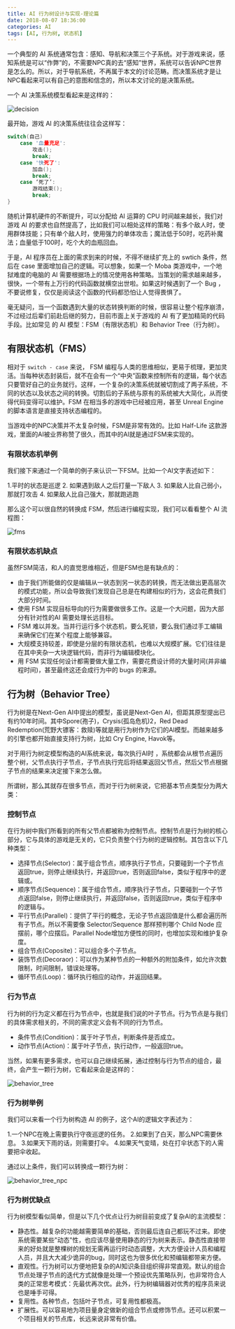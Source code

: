 ```yaml
---
title: AI 行为树设计与实现-理论篇
date: 2018-08-07 18:36:00
categories: AI
tags: [AI, 行为树, 状态机]
---
```


一个典型的 AI 系统通常包含：感知、导航和决策三个子系统。对于游戏来说，感知系统是可以“作弊”的，不需要NPC真的去“感知”世界，系统可以告诉NPC世界是怎么的。所以，对于导航系统，不再属于本文的讨论范畴。而决策系统才是让NPC看起来可以有自己的意图和信念的，所以本文讨论的是决策系统。

一个 AI 决策系统模型看起来是这样的：

![decision](/images/btree/decision.png)

最开始，游戏 AI 的决策系统往往会这样写：

```c
switch(自己)
    case '血量充足':
        攻击();
        break;
    case '快死了':
        加血();
        break;
    case ‘死了’:
        游戏结束();
        break;
}
```

<!--more-->

随机计算机硬件的不断提升，可以分配给 AI 运算的 CPU 时间越来越长，我们对游戏 AI 的要求也自然提高了，比如我们可以相处这样的策略：有多个敌人时，使用群体技能；只有单个敌人时，使用强力的单体攻击；魔法低于50时，吃药补魔法；血量低于100时，吃个大的血瓶回血。

于是，AI 程序员在上面的需求到来的时候，不得不继续扩充上的 swtich 条件，然后在 case 里面增加自己的逻辑。可以想象，如果一个 Moba 类游戏中，一个地狱难度的电脑的 AI 需要根据场上的情况使用各种策略。当策划的需求越来越多，很快，一个带有上万行的代码函数就横空出世啦。如果这时候遇到了一个 Bug ，不要说修复，仅仅是阅读这个函数的代码都恐怕让人觉得畏惧了。

毫无疑问，当一个函数遇到大量的状态转换判断的时候，很容易让整个程序崩溃，不过经过后辈们前赴后继的努力，目前市面上关于游戏的 AI 有了更加精简的代码手段。比如常见 的 AI 模型：FSM（有限状态机）和 Behavior Tree（行为树）。

## 有限状态机（FMS）

相对于 `switch - case` 来说， FSM 编程与人类的思维相似，更易于梳理，更加灵活。当每种状态封装后，就不在会有一个“中央”函数来控制所有的逻辑，每个状态只要管好自己的业务就行。这样，一个复杂的决策系统就被切割成了两子系统，不同的状态以及状态之间的转换。切割后的子系统与原有的系统被大大简化，从而使得代码变得可以维护。FSM 在相当多的游戏中已经被应用，甚至 Unreal Engine 的脚本语言是直接支持状态编程的。

当游戏中的NPC决策并不太复杂时候，FSM是非常有效的。比如 Half-Life 这款游戏，里面的AI被业界称赞了很久，而其中的AI就是通过FSM来实现的。

### 有限状态机举例

我们接下来通过一个简单的例子来认识一下FSM。比如一个AI文字表述如下：

1.平时的状态是巡逻
2. 如果遇到敌人之后打量一下敌人
3. 如果敌人比自己弱小，那就打攻击
4. 如果敌人比自己强大，那就跑逃跑

那么这个可以很自然的转换成 FSM，然后进行编程实现，我们可以看看整个 AI 流程图：

![fms](/images/btree/fms.png)

### 有限状态机缺点

虽然FSM简洁，和人的直觉思维相近，但是FSM也是有缺点的：

- 由于我们所能做的仅是编辑从一状态到另一状态的转换，而无法做出更高层次的模式功能，所以会导致我们发现自己总是在构建相似的行为，这会花费我们大部分时间。
- 使用 FSM 实现目标导向的行为需要做很多工作。这是一个大问题，因为大部分有针对性的AI 需要处理长远目标。
- FSM 难以并发。当并行运行多个状态机，要么死锁，要么我们通过手工编辑来确保它们在某个程度上能够兼容。
- 大规模支持较差，即使是分层的有限状态机，也难以大规模扩展。它们往往是在其中夹杂一大块逻辑代码，而非行为编辑模块化。
- 用 FSM 实现任何设计都需要做大量工作，需要花费设计师的大量时间(并非编程时间)，甚至最终这还会成行为中的 bugs 的来源。

## 行为树（Behavior Tree）

行为树是在Next-Gen AI中提出的模型，虽说是Next-Gen AI，但距其原型提出已有约10年时间。其中Spore(孢子)，Crysis(孤岛危机)2，Red Dead Redemption(荒野大镖客：救赎)等就是用行为树作为它们的AI模型。而越来越多的引擎也都开始直接支持行为树，比如 Cry Engine, Havok等。

对于用行为树定模型构造的AI系统来说，每次执行AI时 ，系统都会从根节点遍历整个树，父节点执行子节点，子节点执行完后将结果返回父节点，然后父节点根据子节点的结果来决定接下来怎么做。

所谓树，那么其就存在很多节点，而对于行为树来说，它把基本节点类型分为两大类：

### 控制节点

在行为树中我们所看到的所有父节点都被称为控制节点。控制节点是行为树的核心部分，它与具体的游戏是无关的，它只负责整个行为树的逻辑控制。其包含以下几种类型：

- 选择节点(Selector)：属于组合节点，顺序执行子节点，只要碰到一个子节点返回true，则停止继续执行，并返回true，否则返回false，类似于程序中的逻辑或。
- 顺序节点(Sequence)：属于组合节点，顺序执行子节点，只要碰到一个子节点返回false，则停止继续执行，并返回false，否则返回true，类似于程序中的逻辑与。
- 平行节点(Parallel)：提供了平行的概念，无论子节点返回值是什么都会遍历所有子节点。所以不需要像 Selector/Sequence 那样预判哪个 Child Node 应摆前，哪个应摆后。Parallel Node增加方便性的同时，也增加实现和维护复杂度。
- 组合节点(Coposite)：可以组合多个子节点。
- 装饰节点(Decoraor)：可以作为某种节点的一种额外的附加条件，如允许次数限制，时间限制，错误处理等。
- 循环节点(Loop)：循环执行相应的动作，并返回结果。

### 行为节点

行为树的行为定义都在行为节点中，也就是我们说的叶子节点。行为节点是与我们的具体需求相关的，不同的需求定义会有不同的行为节点。

- 条件节点(Condition)：属于叶子节点，判断条件是否成立。
- 动作节点(Action)：属于叶子节点，执行动作，一般返回true。

当然，如果有更多需求，也可以自己继续拓展，通过控制与行为节点的组合，最终，会产生一颗行为树，它看起来会是这样的：

![behavior_tree](/images/btree/behavior_tree.png)

### 行为树举例

我们可以来看一个行为树构造 AI 的例子，这个AI的逻辑文字表述为：

1.一个NPC在晚上需要执行守夜巡逻的任务。
2.如果到了白天，那么NPC需要休息。
3.如果天下雨的话，则需要打伞。
4.如果天气变晴，处在打伞状态下的人需要把伞收起。

通过以上条件，我们可以转换成一颗行为树：

![behavior_tree_npc](/images/btree/behavior_tree_npc.png)

### 行为树优缺点

行为树模型看似简单，但是以下几个优点让行为树目前变成了复杂AI的主流模型：

- 静态性。越复杂的功能越需要简单的基础，否则最后连自己都玩不过来。即使系统需要某些"动态"性，也应该尽量使用静态的行为树来表示。静态性直接带来的好处就是整棵树的规划无需再运行时动态调整，大大方便设计人员和编程人员，并且大大减少诡异的bug，同时这也为很多优化和预编辑都带来方便。
- 直观性。行为树可以方便地把复杂的AI知识条目组织得非常直观。默认的组合节点处理子节点的迭代方式就像是处理一个预设优先策略队列，也非常符合人类的正常思考模式：先最优再次优。此外，行为树编辑器对优秀的程序员来说也是唾手可得。
- 复用性。各种节点，包括叶子节点，可复用性都极高。
- 扩展性。可以容易地为项目量身定做新的组合节点或修饰节点。还可以积累一个项目相关的节点库，长远来说非常有价值。